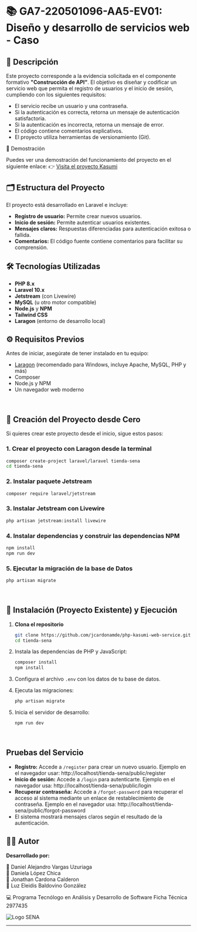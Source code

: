 # 📚 GA7-220501096-AA5-EV01: Diseño y desarrollo de servicios web - Caso

## 📝 Descripción

Este proyecto corresponde a la evidencia solicitada en el componente formativo **"Construcción de API"**. El objetivo es diseñar y codificar un servicio web que permita el registro de usuarios y el inicio de sesión, cumpliendo con los siguientes requisitos:

- El servicio recibe un usuario y una contraseña.
- Si la autenticación es correcta, retorna un mensaje de autenticación satisfactoria.
- Si la autenticación es incorrecta, retorna un mensaje de error.
- El código contiene comentarios explicativos.
- El proyecto utiliza herramientas de versionamiento (Git).

🎥 Demostración

Puedes ver una demostración del funcionamiento del proyecto en el siguiente enlace:
👉 [Visita el proyecto Kasumi](https://www.youtube.com/watch?v=72OaYShzdgw)


## 🗂️ Estructura del Proyecto

El proyecto está desarrollado en Laravel e incluye:

- **Registro de usuario:** Permite crear nuevos usuarios.
- **Inicio de sesión:** Permite autenticar usuarios existentes.
- **Mensajes claros:** Respuestas diferenciadas para autenticación exitosa o fallida.
- **Comentarios:** El código fuente contiene comentarios para facilitar su comprensión.

## 🛠️ Tecnologías Utilizadas

- **PHP 8.x**
- **Laravel 10.x**
- **Jetstream** (con Livewire)
- **MySQL** (u otro motor compatible)
- **Node.js** y **NPM**
- **Tailwind CSS**
- **Laragon** (entorno de desarrollo local)

## ⚙️ Requisitos Previos

Antes de iniciar, asegúrate de tener instalado en tu equipo:

- [Laragon](https://laragon.org/download/) (recomendado para Windows, incluye Apache, MySQL, PHP y más)
- Composer
- Node.js y NPM
- Un navegador web moderno

<br>

## 🚀 Creación del Proyecto desde Cero

Si quieres crear este proyecto desde el inicio, sigue estos pasos:

### 1. **Crear el proyecto con Laragon desde la terminal**
```bash
composer create-project laravel/laravel tienda-sena
cd tienda-sena
```

### 2. **Instalar paquete Jetstream**
```bash
composer require laravel/jetstream

```

### 3. **Instalar Jetstream con Livewire**
```bash
php artisan jetstream:install livewire
```

### 4. **Instalar dependencias y construir las dependencias NPM**
```bash
npm install
npm run dev
```

### 5. **Ejecutar la migración de la base de Datos**
```bash
php artisan migrate
```

<br>

## 🔧 Instalación (Proyecto Existente) y Ejecución

1. **Clona el repositorio**
   ```bash
   git clone https://github.com/jcardonamde/php-kasumi-web-service.git
   cd tienda-sena
   ```

2. Instala las dependencias de PHP y JavaScript:
   ```bash
   composer install
   npm install
   ```
3. Configura el archivo `.env` con los datos de tu base de datos.
4. Ejecuta las migraciones:
   ```bash
   php artisan migrate
   ```
5. Inicia el servidor de desarrollo:
   ```bash
   npm run dev
   ```
<br>

## Pruebas del Servicio

- **Registro:** Accede a `/register` para crear un nuevo usuario. Ejemplo en el navegador usar: http://localhost/tienda-sena/public/register
- **Inicio de sesión:** Accede a `/login` para autenticarte. Ejemplo en el navegador usa: http://localhost/tienda-sena/public/login
- **Recuperar contraseña:** Accede a `/forgot-password` para recuperar el acceso al sistema mediante un enlace de restablecimiento de contraseña. Ejemplo en el navegador usa: http://localhost/tienda-sena/public/forgot-password
- El sistema mostrará mensajes claros según el resultado de la autenticación.

## 👨‍💻 Autor

**Desarrollado por:**

👥 Daniel Alejandro Vargas Uzuriaga <br>
👥 Daniela López Chica <br>
👥 Jonathan Cardona Calderon <br>
👥 Luz Eleidis Baldovino González

:computer: Programa Tecnólogo en Análisis y Desarrollo de Software
Ficha Técnica 2977435

![Logo SENA](https://docs.google.com/drawings/d/e/2PACX-1vRHtXZUAI_yYltgXtZnIChIn1CDQyMCtZJLQ8R-5TiVO_IjaDVPsQnYlPEotP63Jz_I06loshw4yA1X/pub?w=50&h=50)

---
